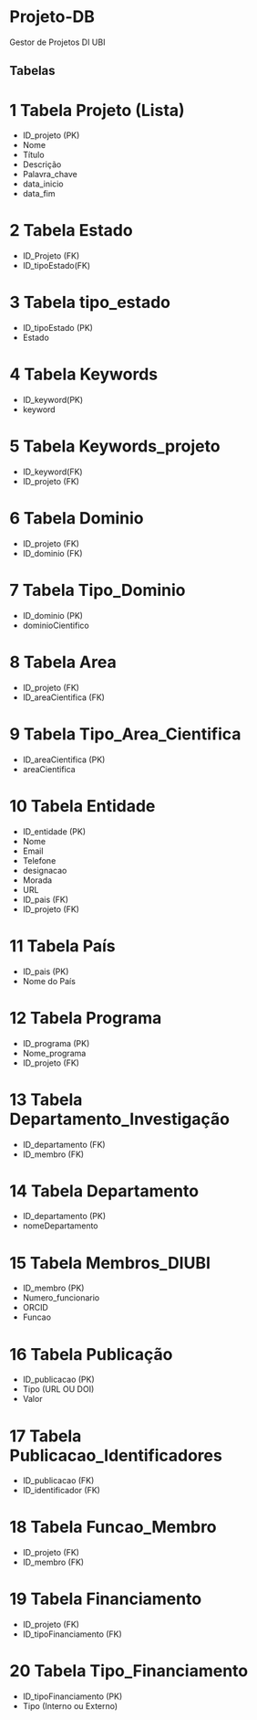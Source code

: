 # Projeto-DB
Gestor de Projetos DI UBI

## Tabelas 

# 1 Tabela Projeto (Lista)
- ID_projeto (PK)
- Nome
- Título
- Descrição
- Palavra_chave
- data_inicio
- data_fim
  
# 2 Tabela Estado
- ID_Projeto (FK)
- ID_tipoEstado(FK)

# 3 Tabela tipo_estado
- ID_tipoEstado (PK)
- Estado

# 4 Tabela Keywords
- ID_keyword(PK)
- keyword

# 5 Tabela Keywords_projeto
- ID_keyword(FK)
- ID_projeto (FK)

# 6 Tabela Dominio
- ID_projeto (FK)
- ID_dominio (FK)

# 7 Tabela Tipo_Dominio
- ID_dominio (PK)
- dominioCientifico

# 8 Tabela Area
- ID_projeto (FK)
- ID_areaCientifica (FK)

# 9 Tabela Tipo_Area_Cientifica
- ID_areaCientifica (PK)
- areaCientifica
  
# 10 Tabela Entidade
- ID_entidade (PK)
- Nome
- Email
- Telefone
- designacao
- Morada
- URL
- ID_pais (FK)
- ID_projeto (FK)

# 11 Tabela País
- ID_pais (PK)
- Nome do País

# 12 Tabela Programa
- ID_programa (PK)
- Nome_programa
- ID_projeto (FK)

# 13 Tabela Departamento_Investigação 
- ID_departamento (FK)
- ID_membro (FK)

# 14 Tabela Departamento
- ID_departamento (PK)
- nomeDepartamento
  
# 15 Tabela Membros_DIUBI
- ID_membro (PK)
- Numero_funcionario
- ORCID
- Funcao

# 16 Tabela Publicação
- ID_publicacao (PK)
- Tipo (URL OU DOI)
- Valor

# 17 Tabela Publicacao_Identificadores
- ID_publicacao (FK)
- ID_identificador (FK)

# 18 Tabela Funcao_Membro
- ID_projeto (FK)
- ID_membro (FK)

# 19 Tabela Financiamento
- ID_projeto (FK)
- ID_tipoFinanciamento (FK)

# 20 Tabela Tipo_Financiamento
- ID_tipoFinanciamento (PK)
- Tipo (Interno ou Externo)